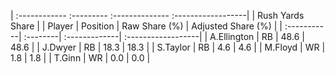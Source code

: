 | :------------ :--------- :-------------- :------------------|
|                       Rush Yards Share                      |
| Player      | Position | Raw Share (%) | Adjusted Share (%) |
| :-----------| :--------| :-------------| :------------------|
| A.Ellington | RB       | 48.6          | 48.6               |
| J.Dwyer     | RB       | 18.3          | 18.3               |
| S.Taylor    | RB       | 4.6           | 4.6                |
| M.Floyd     | WR       | 1.8           | 1.8                |
| T.Ginn      | WR       | 0.0           | 0.0                |